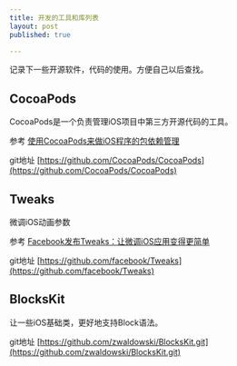 ```yaml
---
title: 开发的工具和库列表
layout: post
published: true

---
```


记录下一些开源软件，代码的使用。方便自己以后查找。

CocoaPods
--------
CocoaPods是一个负责管理iOS项目中第三方开源代码的工具。

参考 [使用CocoaPods来做iOS程序的包依赖管理](http://blog.devtang.com/blog/2012/12/02/use-cocoapod-to-manage-ios-lib-dependency/)

git地址 [https://github.com/CocoaPods/CocoaPods](https://github.com/CocoaPods/CocoaPods)


Tweaks
---------
微调iOS动画参数

参考 [Facebook发布Tweaks：让微调iOS应用变得更简单](http://techcrunch.cn/2014/03/26/facebooks-new-tweaks-library-lets-developers-fine-tune-their-ios-apps-on-the-fly/)

git地址 [https://github.com/facebook/Tweaks](https://github.com/facebook/Tweaks)


BlocksKit
---------
让一些iOS基础类，更好地支持Block语法。

git地址 [https://github.com/zwaldowski/BlocksKit.git](https://github.com/zwaldowski/BlocksKit.git)

